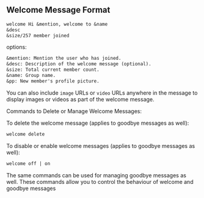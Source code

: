 ## Welcome Message Format

```markdown
welcome Hi &mention, welcome to &name
&desc
&size/257 member joined
```

options:
```markdown
&mention: Mention the user who has joined.
&desc: Description of the welcome message (optional).
&size: Total current member count.
&name: Group name.
&pp: New member's profile picture.
```
You can also include `image` URLs or `video` URLs anywhere in the message to display images or videos as part of the welcome message.

Commands to Delete or Manage Welcome Messages:

To delete the welcome message (applies to goodbye messages as well):
```markdown
welcome delete
```

To disable or enable welcome messages (applies to goodbye messages as well):
```markdown
welcome off | on
```

The same commands can be used for managing goodbye messages as well. These commands allow you to control the behaviour of welcome and goodbye messages